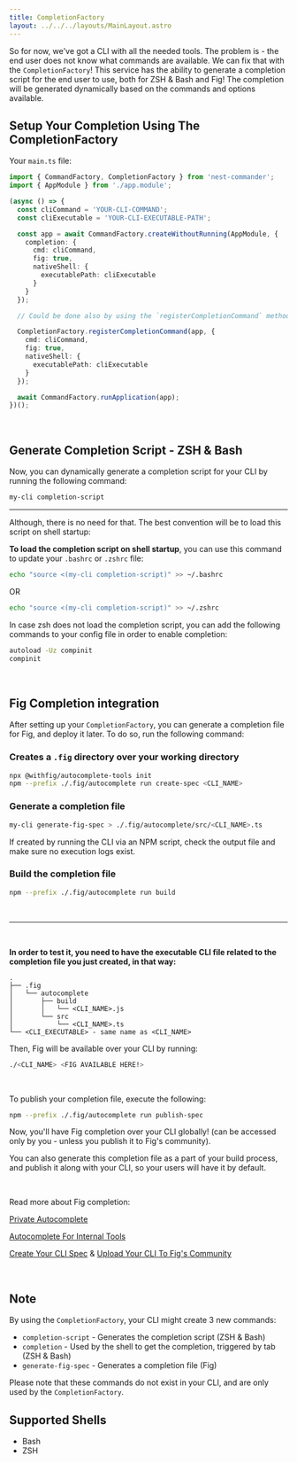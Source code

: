 ```yaml
---
title: CompletionFactory
layout: ../../../layouts/MainLayout.astro
---
```


So for now, we've got a CLI with all the needed tools. The problem is - the end
user does not know what commands are available. We can fix that with the
`CompletionFactory`! This service has the ability to generate a completion
script for the end user to use, both for ZSH & Bash and Fig! The completion will
be generated dynamically based on the commands and options available.

## Setup Your Completion Using The CompletionFactory

Your `main.ts` file:

```typescript
import { CommandFactory, CompletionFactory } from 'nest-commander';
import { AppModule } from './app.module';

(async () => {
  const cliCommand = 'YOUR-CLI-COMMAND';
  const cliExecutable = 'YOUR-CLI-EXECUTABLE-PATH';

  const app = await CommandFactory.createWithoutRunning(AppModule, {
    completion: {
      cmd: cliCommand,
      fig: true,
      nativeShell: {
        executablePath: cliExecutable
      }
    }
  });

  // Could be done also by using the `registerCompletionCommand` method under `CompletionFactory`

  CompletionFactory.registerCompletionCommand(app, {
    cmd: cliCommand,
    fig: true,
    nativeShell: {
      executablePath: cliExecutable
    }
  });

  await CommandFactory.runApplication(app);
})();
```

<br>

## Generate Completion Script - ZSH & Bash

Now, you can dynamically generate a completion script for your CLI by running
the following command:

```bash
my-cli completion-script
```

<hr>

Although, there is no need for that. The best convention will be to load this
script on shell startup:

**To load the completion script on shell startup**, you can use this command to
update your `.bashrc` or `.zshrc` file:

```bash
echo "source <(my-cli completion-script)" >> ~/.bashrc
```

OR

```bash
echo "source <(my-cli completion-script)" >> ~/.zshrc
```

In case zsh does not load the completion script, you can add the following
commands to your config file in order to enable completion:

```bash
autoload -Uz compinit
compinit
```

<br>

## Fig Completion integration

After setting up your `CompletionFactory`, you can generate a completion file
for Fig, and deploy it later. To do so, run the following command:

### Creates a `.fig` directory over your working directory

```bash
npx @withfig/autocomplete-tools init
npm --prefix ./.fig/autocomplete run create-spec <CLI_NAME>
```

### Generate a completion file

```bash
my-cli generate-fig-spec > ./.fig/autocomplete/src/<CLI_NAME>.ts
```

If created by running the CLI via an NPM script, check the output file and make
sure no execution logs exist.

### Build the completion file

```bash
npm --prefix ./.fig/autocomplete run build
```

<br>
<hr>
<br>

**In order to test it, you need to have the executable CLI file related to the
completion file you just created, in that way:**

```tree
.
├── .fig
│   └── autocomplete
│       ├── build
│       │   └── <CLI_NAME>.js
│       └── src
│           └── <CLI_NAME>.ts
└── <CLI_EXECUTABLE> - same name as <CLI_NAME>
```

Then, Fig will be available over your CLI by running:

```bash
./<CLI_NAME> <FIG AVAILABLE HERE!>
```

<br>

To publish your completion file, execute the following:

```bash
npm --prefix ./.fig/autocomplete run publish-spec
```

Now, you'll have Fig completion over your CLI globally! (can be accessed only by
you - unless you publish it to Fig's community).

You can also generate this completion file as a part of your build process, and
publish it along with your CLI, so your users will have it by default.

<br>

Read more about Fig completion:

[Private Autocomplete](https://fig.io/docs/guides/private-autocomplete)

[Autocomplete For Internal Tools](https://fig.io/docs/guides/autocomplete-for-internal-tools)

[Create Your CLI Spec](https://fig.io/docs/getting-started) &
[Upload Your CLI To Fig's Community](https://fig.io/docs/getting-started/contributing)

<br>

## Note

By using the `CompletionFactory`, your CLI might create 3 new commands:

- `completion-script` - Generates the completion script (ZSH & Bash)
- `completion` - Used by the shell to get the completion, triggered by tab (ZSH
  & Bash)
- `generate-fig-spec` - Generates a completion file (Fig)

Please note that these commands do not exist in your CLI, and are only used by
the `CompletionFactory`.

## Supported Shells

- Bash
- ZSH
